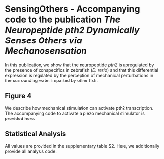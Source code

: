 # SensingOthers - Accompanying code to the publication *The Neuropeptide pth2 Dynamically Senses Others via Mechanosensation*

In this publication, we show that the neuropeptide *pth2* is upregulated by the presence of conspecifics in zebrafish (*D. rerio*) and that this differential expression is regulated by the perception of mechanical perturbations in the surrounding water imparted by other fish. 

## Figure 4
We describe how mechanical stimulation can activate pth2 transcription. The accompanying code to activate a piezo mechanical stimulator is provided here. 

## Statistical Analysis
All values are provided in the supplementary table S2. Here, we additionally provide all analysis code. 
